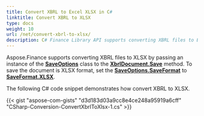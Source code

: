 ```yaml
---
title: Convert XBRL to Excel XLSX in C#
linktitle: Convert XBRL to XLSX
type: docs
weight: 10
url: /net/convert-xbrl-to-xlsx/
description: C# Finance Library API supports converting XBRL files to Excel XLSX. Please see the code provided in this article.
---
```


Aspose.Finance supports converting XBRL files to XLSX by passing an instance of the [**SaveOptions**](https://apireference.aspose.com/finance/net/aspose.finance.xbrl/saveoptions) class to the [**XbrlDocument.Save**](https://apireference.aspose.com/finance/net/aspose.finance.xbrl/xbrldocument/methods/save/index) method. To save the document is XLSX format, set the [**SaveOptions.SaveFormat**](https://apireference.aspose.com/finance/net/aspose.finance.xbrl/saveoptions/properties/saveformat) to [**SaveFormat.XLSX**](https://apireference.aspose.com/finance/net/aspose.finance.xbrl/saveformat).

The following C# code snippet demonstrates how convert XBRL to XLSX.

{{< gist "aspose-com-gists" "d3d183d03a9cc8e4ce248a95919a6cff" "CSharp-Conversion-ConvertXbrlToXlsx-1.cs" >}}
